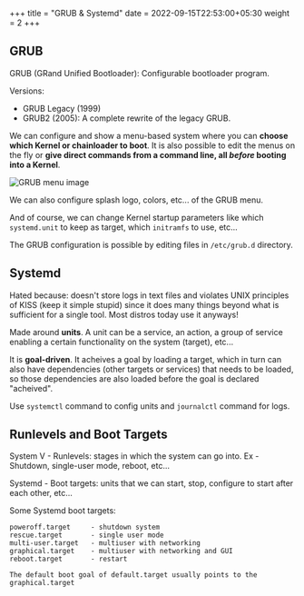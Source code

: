 +++
title = "GRUB & Systemd"
date =  2022-09-15T22:53:00+05:30
weight = 2
+++

## GRUB
GRUB (GRand Unified Bootloader): Configurable bootloader program.

Versions:
- GRUB Legacy (1999)
- GRUB2 (2005): A complete rewrite of the legacy GRUB.


We can configure and show a menu-based system where you can **choose which Kernel or chainloader to boot**. It is also possible to edit the menus on the fly or **give direct commands from a command line, all _before_ booting into a Kernel**.

![GRUB menu image](https://i.imgur.com/y9m7zcc.png)

We can also configure splash logo, colors, etc... of the GRUB menu.

And of course, we can change Kernel startup parameters like which `systemd.unit` to keep as target, which `initramfs` to use, etc...

The GRUB configuration is possible by editing files in `/etc/grub.d` directory.

## Systemd
Hated because: doesn't store logs in text files and violates UNIX principles of KISS (keep it simple stupid) since it does many things beyond what is sufficient for a single tool. Most distros today use it anyways!

Made around **units**. A unit can be a service, an action, a group of service enabling a certain functionality on the system (target), etc...

It is **goal-driven**. It acheives a goal by loading a target, which in turn can also have dependencies (other targets or services) that needs to be loaded, so those dependencies are also loaded before the goal is declared "acheived".

Use `systemctl` command to config units and `journalctl` command for logs.

## Runlevels and Boot Targets
System V - Runlevels: stages in which the system can go into. Ex - Shutdown, single-user mode, reboot, etc...

Systemd - Boot targets: units that we can start, stop, configure to start after each other, etc...

Some Systemd boot targets:
```
poweroff.target 	- shutdown system
rescue.target 		- single user mode
multi-user.target 	- multiuser with networking
graphical.target 	- multiuser with networking and GUI
reboot.target 		- restart

The default boot goal of default.target usually points to the graphical.target
```